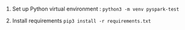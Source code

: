1. Set up Python virtual environment : 
`python3 -m venv pyspark-test`

2. Install requirements
`pip3 install -r requirements.txt `